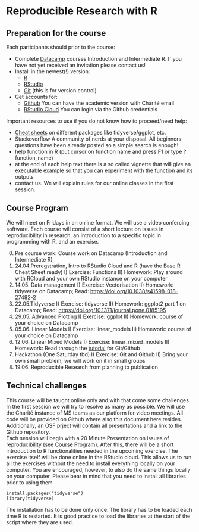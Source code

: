 # Reproducible Research with R

## Preparation for the course

Each participants should prior to the course:

* Complete [Datacamp](https://learn.datacamp.com/) courses Introduction and Intermediate R. If you have not yet received an invitation please contact us!
* Install in the newest(!) version:  
  + [R](https://cran.r-project.org/)
  + [RStudio](https://rstudio.com/products/rstudio/download/)  
  + [Git](https://git-scm.com/) (this is for version control)
* Get accounts for:
  + [Github](https://github.com/) You can have the academic version with Charité email
  + [RStudio Cloud](https://rstudio.cloud) You can login via the Github credentials  

Important resources to use if you do not know how to proceed/need help:

* [Cheat sheets](https://rstudio.com/resources/cheatsheets/) on different packages like tidyverse/ggplot, etc. 
* Stackoverflow A community of nerds at your disposal. All beginners questions have been already posted so a simple search is enough!
* help function in R (put cursor on function name and press F1 or type ?function_name)
* at the end of each help text there is a so called vignette that will give an executable example so that you can experiment with the function and its outputs
* contact us. We will explain rules for our online classes in the first session.

## Course Program

We will meet on Fridays in an online format.  We will use a video confercing software. Each course will consist of a short lecture on issues in reproducibility in research, an introduction to a specific topic in programming with R, and an exercise.

0. Pre course work: Course work on Datacamp (Introduction and Intermediate R)
1. 24.04.Preregstration, Intro to RStudio Cloud and R (have the Base R Cheat Sheet ready)
 I) Exercise: Functions
 II) Homework: Play around with RCloud and your own RStudio instance on your computer
2. 14.05. Data management
 I) Exercise: Vectorisation
 II) Homework: tidyverse on Datacamp; Read: https://doi.org/10.1038/s41598-018-27482-2
3. 22.05.Tidyverse
 I) Exercise: tidyverse
 II) Homework: ggplot2 part 1 on Datacamp; Read: https://doi.org/10.1371/journal.pone.0185195
4. 29.05. Advanced Plotting
 I) Exercise: ggplot
 II) Homework: course of your choice on Datacamp
5. 05.06. Linear Models
 I) Exercise: linear_models
 II) Homework: course of your choice on Datacamp
6. 12.06. Linear Mixed Models
 I) Exercise: linear_mixed_models
 II) Homework: Read through the [tutorial](https://doi.org/10.1177/2515245918754826) for Git/Github
7. Hackathon (One Saturday tbd)
  I) Exercise: Git and Github
  II) Bring your own small problem, we will work on it in small groups
8. 19.06. Reproducible Research from planning to publication

## Technical challenges

This course will be taught online only and with that come some challenges. In the first session we will try to resolve as many as possible. We will use the Charité instance of MS teams as our platform for video meetings. All code will be provided on Github where also this document here resides. Additionally, an OSF prject will contain all presentations and a link to the Github repository.  
Each session will begin with a 20 Minute Presentation on issues of reproducibility (see [Course Program](#Course-Program)). After this, there will be a short introduction to R functionalities needed in the upcoming exercise. The exercise itself will be done online in the RStudio cloud. This allows us to run all the exercises without the need to install everything locally on your computer. You are encouraged, however, to also do the same things locally on your computer. Please bear in mind that you need to install all libraries prior to using them


    install.packages("tidyverse")
    library(tidyverse)

The installation has to be done only once. The library has to be loaded each time R is restarted.
It is good practice to load the libraries at the start of the script where they are used.








